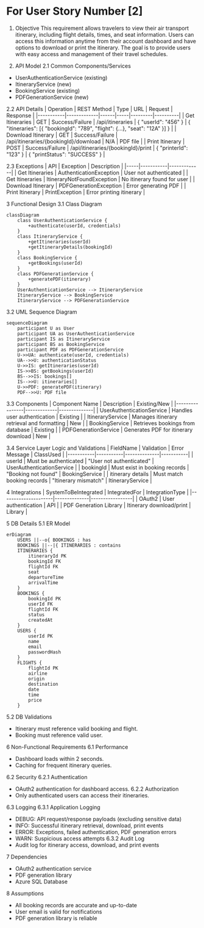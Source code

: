# For User Story Number [2]

1. Objective
This requirement allows travelers to view their air transport itinerary, including flight details, times, and seat information. Users can access this information anytime from their account dashboard and have options to download or print the itinerary. The goal is to provide users with easy access and management of their travel schedules.

2. API Model
2.1 Common Components/Services
- UserAuthenticationService (existing)
- ItineraryService (new)
- BookingService (existing)
- PDFGenerationService (new)

2.2 API Details
| Operation | REST Method | Type | URL | Request | Response |
|-----------|-------------|------|-----|---------|----------|
| Get Itineraries | GET | Success/Failure | /api/itineraries | { "userId": "456" } | { "itineraries": [{ "bookingId": "789", "flight": {...}, "seat": "12A" }] } |
| Download Itinerary | GET | Success/Failure | /api/itineraries/{bookingId}/download | N/A | PDF file |
| Print Itinerary | POST | Success/Failure | /api/itineraries/{bookingId}/print | { "printerId": "123" } | { "printStatus": "SUCCESS" } |

2.3 Exceptions
| API | Exception | Description |
|-----|-----------|-------------|
| Get Itineraries | AuthenticationException | User not authenticated |
| Get Itineraries | ItineraryNotFoundException | No itinerary found for user |
| Download Itinerary | PDFGenerationException | Error generating PDF |
| Print Itinerary | PrintException | Error printing itinerary |

3 Functional Design
3.1 Class Diagram
```mermaid
classDiagram
    class UserAuthenticationService {
        +authenticate(userId, credentials)
    }
    class ItineraryService {
        +getItineraries(userId)
        +getItineraryDetails(bookingId)
    }
    class BookingService {
        +getBookings(userId)
    }
    class PDFGenerationService {
        +generatePDF(itinerary)
    }
    UserAuthenticationService --> ItineraryService
    ItineraryService --> BookingService
    ItineraryService --> PDFGenerationService
```

3.2 UML Sequence Diagram
```mermaid
sequenceDiagram
    participant U as User
    participant UA as UserAuthenticationService
    participant IS as ItineraryService
    participant BS as BookingService
    participant PDF as PDFGenerationService
    U->>UA: authenticate(userId, credentials)
    UA-->>U: authenticationStatus
    U->>IS: getItineraries(userId)
    IS->>BS: getBookings(userId)
    BS-->>IS: bookings[]
    IS-->>U: itineraries[]
    U->>PDF: generatePDF(itinerary)
    PDF-->>U: PDF file
```

3.3 Components
| Component Name | Description | Existing/New |
|----------------|-------------|--------------|
| UserAuthenticationService | Handles user authentication | Existing |
| ItineraryService | Manages itinerary retrieval and formatting | New |
| BookingService | Retrieves bookings from database | Existing |
| PDFGenerationService | Generates PDF for itinerary download | New |

3.4 Service Layer Logic and Validations
| FieldName | Validation | Error Message | ClassUsed |
|-----------|-----------|--------------|-----------|
| userId | Must be authenticated | "User not authenticated" | UserAuthenticationService |
| bookingId | Must exist in booking records | "Booking not found" | BookingService |
| itinerary details | Must match booking records | "Itinerary mismatch" | ItineraryService |

4 Integrations
| SystemToBeIntegrated | IntegratedFor | IntegrationType |
|---------------------|--------------|-----------------|
| OAuth2 | User authentication | API |
| PDF Generation Library | Itinerary download/print | Library |

5 DB Details
5.1 ER Model
```mermaid
erDiagram
    USERS ||--o{ BOOKINGS : has
    BOOKINGS ||--|{ ITINERARIES : contains
    ITINERARIES {
        itineraryId PK
        bookingId FK
        flightId FK
        seat
        departureTime
        arrivalTime
    }
    BOOKINGS {
        bookingId PK
        userId FK
        flightId FK
        status
        createdAt
    }
    USERS {
        userId PK
        name
        email
        passwordHash
    }
    FLIGHTS {
        flightId PK
        airline
        origin
        destination
        date
        time
        price
    }
```

5.2 DB Validations
- Itinerary must reference valid booking and flight.
- Booking must reference valid user.

6 Non-Functional Requirements
6.1 Performance
- Dashboard loads within 2 seconds.
- Caching for frequent itinerary queries.

6.2 Security
6.2.1 Authentication
- OAuth2 authentication for dashboard access.
6.2.2 Authorization
- Only authenticated users can access their itineraries.

6.3 Logging
6.3.1 Application Logging
- DEBUG: API request/response payloads (excluding sensitive data)
- INFO: Successful itinerary retrieval, download, print events
- ERROR: Exceptions, failed authentication, PDF generation errors
- WARN: Suspicious access attempts
6.3.2 Audit Log
- Audit log for itinerary access, download, and print events

7 Dependencies
- OAuth2 authentication service
- PDF generation library
- Azure SQL Database

8 Assumptions
- All booking records are accurate and up-to-date
- User email is valid for notifications
- PDF generation library is reliable
